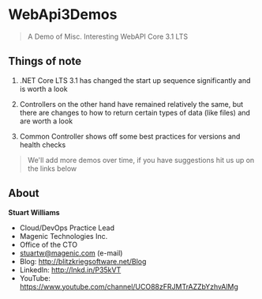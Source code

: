 # WebApi3Demos

> A Demo of Misc. Interesting WebAPI Core 3.1 LTS

## Things of note

1. .NET Core LTS 3.1 has changed the start up sequence significantly and is worth a look

2. Controllers on the other hand have remained relatively the same, but there are changes to how to return certain types of data (like files) and are worth a look

3. Common Controller shows off some best practices for versions and health checks

> We'll add more demos over time, if you have suggestions hit us up on the links below

## About 

**Stuart Williams**

* Cloud/DevOps Practice Lead
* Magenic Technologies Inc.
* Office of the CTO
* <a href="mailto:stuartw@magenic.com" target="_blank">stuartw@magenic.com</a> (e-mail)
* Blog: <a href="http://blitzkriegsoftware.net/Blog" target="_blank">http://blitzkriegsoftware.net/Blog</a> 
* LinkedIn: <a href="http://lnkd.in/P35kVT" target="_blank">http://lnkd.in/P35kVT</a> 
* YouTube: <a href="https://www.youtube.com/channel/UCO88zFRJMTrAZZbYzhvAlMg" target="_blank">https://www.youtube.com/channel/UCO88zFRJMTrAZZbYzhvAlMg</a> 
